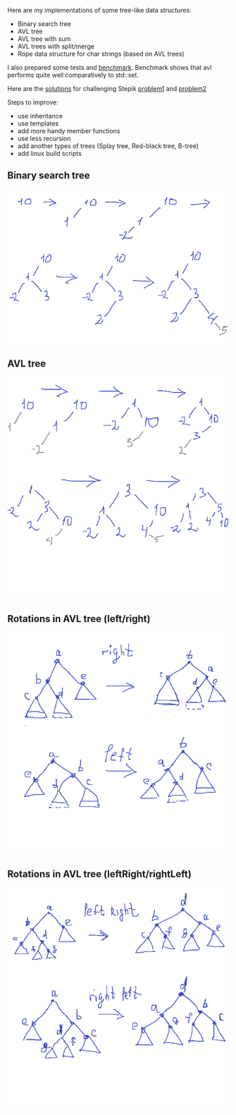 Here are my implementations of some tree-like data structures:

- Binary search tree
- AVL tree
- AVL tree with sum
- AVL trees with split/merge 
- Rope data structure for char strings (based on AVL trees)

I also prepared some tests and [benchmark](https://github.com/emelyantsev/trees/blob/main/Tests/benchmark_01.ipynb).
Benchmark shows that avl performs quite well comparatively to std::set.

Here are the [solutions](https://github.com/emelyantsev/trees/tree/main/StepikSolution) for challenging Stepik [problem1](https://stepik.org/lesson/45970/step/4?unit=24123) and [problem2](https://stepik.org/lesson/45970/step/5?unit=24123)

Steps to improve:
- use inheritance
- use templates
- add more handy member functions
- use less recursion
- add another types of trees (Splay tree, Red-black tree, B-tree)
- add linux build scripts

## Binary search tree
![Insertion to BST](https://github.com/emelyantsev/trees/blob/main/Images/bst.png)

## AVL tree
![Insertion to AVL](https://github.com/emelyantsev/trees/blob/main/Images/avl.png)

## Rotations in AVL tree (left/right)
![Simple rotations](https://github.com/emelyantsev/trees/blob/main/Images/right.png)

## Rotations in AVL tree (leftRight/rightLeft)
![Complicated rotations](https://github.com/emelyantsev/trees/blob/main/Images/leftRight.png)